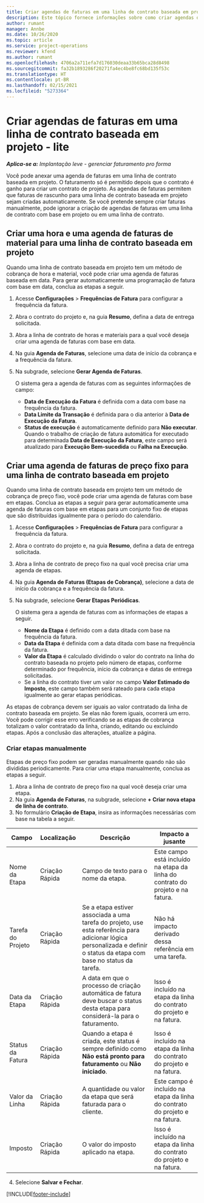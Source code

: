 ```yaml
---
title: Criar agendas de faturas em uma linha de contrato baseada em projeto - lite
description: Este tópico fornece informações sobre como criar agendas de faturas e etapas.
author: rumant
manager: Annbe
ms.date: 10/26/2020
ms.topic: article
ms.service: project-operations
ms.reviewer: kfend
ms.author: rumant
ms.openlocfilehash: 4706a2a711efa7d176030deaa33b65bca28d8498
ms.sourcegitcommit: fa32b1893286f20271fa4ec4be8fc68bd135f53c
ms.translationtype: HT
ms.contentlocale: pt-BR
ms.lasthandoff: 02/15/2021
ms.locfileid: "5273364"
---
```

# <a name="create-invoice-schedules-on-a-project-based-contract-line---lite"></a>Criar agendas de faturas em uma linha de contrato baseada em projeto - lite

_**Aplica-se a:** Implantação leve - gerenciar faturamento pro forma_

Você pode anexar uma agenda de faturas em uma linha de contrato baseada em projeto. O faturamento só é permitido depois que o contrato é ganho para criar um contrato de projeto. As agendas de faturas permitem que faturas de rascunho para uma linha de contrato baseada em projeto sejam criadas automaticamente. Se você pretende sempre criar faturas manualmente, pode ignorar a criação de agendas de faturas em uma linha de contrato com base em projeto ou em uma linha de contrato.

## <a name="create-a-time-and-material-invoice-schedule-for-a-project-based-contract-line"></a>Criar uma hora e uma agenda de faturas de material para uma linha de contrato baseada em projeto

Quando uma linha de contrato baseada em projeto tem um método de cobrança de hora e material, você pode criar uma agenda de faturas baseada em data. Para gerar automaticamente uma programação de fatura com base em data, conclua as etapas a seguir.

1. Acesse **Configurações** > **Frequências de Fatura** para configurar a frequência da fatura.
2. Abra o contrato do projeto e, na guia **Resumo**, defina a data de entrega solicitada.
3. Abra a linha de contrato de horas e materiais para a qual você deseja criar uma agenda de faturas com base em data. 
4. Na guia **Agenda de Faturas**, selecione uma data de início da cobrança e a frequência da fatura. 
5. Na subgrade, selecione **Gerar Agenda de Faturas**.

    O sistema gera a agenda de faturas com as seguintes informações de campo:

    - **Data de Execução da Fatura** é definida com a data com base na frequência da fatura.
    - **Data Limite da Transação** é definida para o dia anterior à **Data de Execução da Fatura**.
    - **Status de execução** é automaticamente definido para **Não executar**. Quando o trabalho de criação de fatura automática for executado para determinada **Data de Execução da Fatura**, este campo será atualizado para **Execução Bem-sucedida** ou **Falha na Execução**.

## <a name="create-a-fixed-price-invoice-schedule-for-a-project-based-contract-line"></a>Criar uma agenda de faturas de preço fixo para uma linha de contrato baseada em projeto

Quando uma linha de contrato baseada em projeto tem um método de cobrança de preço fixo, você pode criar uma agenda de faturas com base em etapas. Conclua as etapas a seguir para gerar automaticamente uma agenda de faturas com base em etapas para um conjunto fixo de etapas que são distribuídas igualmente para o período do calendário.

1. Acesse **Configurações** > **Frequências de Fatura** para configurar a frequência da fatura.
2. Abra o contrato do projeto e, na guia **Resumo**, defina a data de entrega solicitada.
3. Abra a linha de contrato de preço fixo na qual você precisa criar uma agenda de etapas. 
4. Na guia **Agenda de Faturas (Etapas de Cobrança)**, selecione a data de início da cobrança e a frequência da fatura. 
5. Na subgrade, selecione **Gerar Etapas Periódicas**.

    O sistema gera a agenda de faturas com as informações de etapas a seguir.

    - **Nome da Etapa** é definido com a data ditada com base na frequência da fatura.
    - **Data da Etapa** é definida com a data ditada com base na frequência da fatura.
    - **Valor da Etapa** é calculado dividindo o valor do contrato na linha do contrato baseada no projeto pelo número de etapas, conforme determinado por frequência, início da cobrança e datas de entrega solicitadas.
    - Se a linha do contrato tiver um valor no campo **Valor Estimado do Imposto**, este campo também será rateado para cada etapa igualmente ao gerar etapas periódicas.

As etapas de cobrança devem ser iguais ao valor contratado da linha de contrato baseada em projeto. Se elas não forem iguais, ocorrerá um erro. Você pode corrigir esse erro verificando se as etapas de cobrança totalizam o valor contratado da linha, criando, editando ou excluindo etapas. Após a conclusão das alterações, atualize a página.

### <a name="manually-create-milestones"></a>Criar etapas manualmente

Etapas de preço fixo podem ser geradas manualmente quando não são divididas periodicamente. Para criar uma etapa manualmente, conclua as etapas a seguir.

1. Abra a linha de contrato de preço fixo na qual você deseja criar uma etapa. 
2. Na guia **Agenda de Faturas**, na subgrade, selecione **+ Criar nova etapa de linha de contrato**.
3. No formulário **Criação de Etapa**, insira as informações necessárias com base na tabela a seguir. 

| Campo | Localização | Descrição | Impacto a jusante |
| --- | --- | --- | --- |
| Nome da Etapa | Criação Rápida | Campo de texto para o nome da etapa. | Este campo está incluído na etapa da linha do contrato do projeto e na fatura. |
| Tarefa do Projeto | Criação Rápida | Se a etapa estiver associada a uma tarefa do projeto, use esta referência para adicionar lógica personalizada e definir o status da etapa com base no status da tarefa. | Não há impacto derivado dessa referência em uma tarefa. |
| Data da Etapa | Criação Rápida | A data em que o processo de criação automática de fatura deve buscar o status desta etapa para considerá-la para o faturamento. | Isso é incluído na etapa da linha do contrato do projeto e na fatura. |
| Status da Fatura | Criação Rápida | Quando a etapa é criada, este status é sempre definido como **Não está pronto para faturamento** ou **Não iniciado**. | Isso é incluído na etapa da linha do contrato do projeto e na fatura. |
| Valor da Linha | Criação Rápida | A quantidade ou valor da etapa que será faturada para o cliente. | Este campo é incluído na etapa da linha do contrato do projeto e na fatura. |
| Imposto | Criação Rápida | O valor do imposto aplicado na etapa. | Isso é incluído na etapa da linha do contrato do projeto e na fatura. |

4. Selecione **Salvar e Fechar**.


[!INCLUDE[footer-include](../../includes/footer-banner.md)]